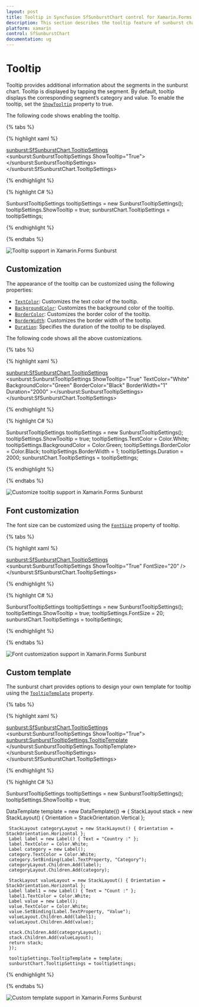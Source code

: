 ```yaml
---
layout: post
title: Tooltip in Syncfusion SfSunburstChart control for Xamarin.Forms
description: This section describes the tooltip feature of sunburst chart.
platform: xamarin
control: SfSunburstChart
documentation: ug
---
```


# Tooltip

Tooltip provides additional information about the segments in the sunburst chart. Tooltip is displayed by tapping the segment. By default, tooltip displays the corresponding segment’s category and value. To enable the tooltip, set the [`ShowTooltip`](https://help.syncfusion.com/cr/xamarin/Syncfusion.SfSunburstChart.XForms.SunburstTooltipSettings.html#Syncfusion_SfSunburstChart_XForms_SunburstTooltipSettings_ShowTooltip) property to true.

The following code shows enabling the tooltip.

{% tabs %} 

{% highlight xaml %}

  <sunburst:SfSunburstChart.TooltipSettings>
         <sunburst:SunburstTooltipSettings ShowTooltip="True"></sunburst:SunburstTooltipSettings>
  </sunburst:SfSunburstChart.TooltipSettings>

{% endhighlight %}

{% highlight C# %}

  SunburstTooltipSettings tooltipSettings = new SunburstTooltipSettings();
  tooltipSettings.ShowTooltip = true;
  sunburstChart.TooltipSettings = tooltipSettings;

{% endhighlight %}

{% endtabs %} 

![Tooltip support in Xamarin.Forms Sunburst](Tooltip_images/Tooltip.png)

## Customization

The appearance of the tooltip can be customized using the following properties:

* [`TextColor`](https://help.syncfusion.com/cr/xamarin/Syncfusion.SfSunburstChart.XForms.SunburstTooltipSettings.html#Syncfusion_SfSunburstChart_XForms_SunburstTooltipSettings_TextColor): Customizes the text color of the tooltip.
* [`BackgroundColor`](https://help.syncfusion.com/cr/xamarin/Syncfusion.SfSunburstChart.XForms.SunburstTooltipSettings.html#Syncfusion_SfSunburstChart_XForms_SunburstTooltipSettings_BackgroundColor): Customizes the background color of the tooltip.
* [`BorderColor`](https://help.syncfusion.com/cr/xamarin/Syncfusion.SfSunburstChart.XForms.SunburstTooltipSettings.html#Syncfusion_SfSunburstChart_XForms_SunburstTooltipSettings_BorderColor): Customizes the border color of the tooltip.
* [`BorderWidth`](https://help.syncfusion.com/cr/xamarin/Syncfusion.SfSunburstChart.XForms.SunburstTooltipSettings.html#Syncfusion_SfSunburstChart_XForms_SunburstTooltipSettings_BorderWidth): Customizes the border width of the tooltip.
* [`Duration`](https://help.syncfusion.com/cr/xamarin/Syncfusion.SfSunburstChart.XForms.SunburstTooltipSettings.html#Syncfusion_SfSunburstChart_XForms_SunburstTooltipSettings_Duration): Specifies the duration of the tooltip to be displayed.

The following code shows all the above customizations.

{% tabs %} 

{% highlight xaml %}

  <sunburst:SfSunburstChart.TooltipSettings>
        <sunburst:SunburstTooltipSettings ShowTooltip="True" TextColor="White"
         BackgroundColor="Green"  BorderColor="Black" BorderWidth="1" 
         Duration="2000" ></sunburst:SunburstTooltipSettings>
  </sunburst:SfSunburstChart.TooltipSettings>

{% endhighlight %}

{% highlight C# %}

  SunburstTooltipSettings tooltipSettings = new SunburstTooltipSettings();
  tooltipSettings.ShowTooltip = true;
  tooltipSettings.TextColor = Color.White;
  tooltipSettings.BackgroundColor = Color.Green;
  tooltipSettings.BorderColor = Color.Black;
  tooltipSettings.BorderWidth = 1;
  tooltipSettings.Duration = 2000;
  sunburstChart.TooltipSettings = tooltipSettings;

{% endhighlight %}

{% endtabs %} 

![Customize tooltip support in Xamarin.Forms Sunburst](Tooltip_images/Customization.png)

## Font customization

The font size can be customized using the [`FontSize`](https://help.syncfusion.com/cr/xamarin/Syncfusion.SfSunburstChart.XForms.SunburstTooltipSettings.html#Syncfusion_SfSunburstChart_XForms_SunburstTooltipSettings_FontSize) property of tooltip.

{% tabs %} 

{% highlight xaml %}

<sunburst:SfSunburstChart.TooltipSettings>
            <sunburst:SunburstTooltipSettings ShowTooltip="True" FontSize="20" />
</sunburst:SfSunburstChart.TooltipSettings>

{% endhighlight %}

{% highlight C# %}

SunburstTooltipSettings tooltipSettings = new SunburstTooltipSettings();
tooltipSettings.ShowTooltip = true;
tooltipSettings.FontSize = 20;
sunburstChart.TooltipSettings = tooltipSettings;

{% endhighlight %}

{% endtabs %} 

![Font customization support in Xamarin.Forms Sunburst](Tooltip_images/font.png)

## Custom template

The sunburst chart provides options to design your own template for tooltip using the [`TooltipTemplate`](https://help.syncfusion.com/cr/xamarin/Syncfusion.SfSunburstChart.XForms.SunburstTooltipSettings.html#Syncfusion_SfSunburstChart_XForms_SunburstTooltipSettings_TooltipTemplate) property.

{% tabs %} 

{% highlight xaml %}

  <sunburst:SfSunburstChart.TooltipSettings>
    <sunburst:SunburstTooltipSettings ShowTooltip="True">
         <sunburst:SunburstTooltipSettings.TooltipTemplate>
              <DataTemplate>
                    <StackLayout Orientation="Vertical">
                        <StackLayout Orientation="Horizontal">
                            <Label Text="Country : " TextColor="White"/>
                            <Label Text="{Binding Category}" TextColor="White"/>
                        </StackLayout>
                         <StackLayout Orientation="Horizontal">
                            <Label Text="Count   :"  TextColor="White"/>
                            <Label Text="{Binding Value}" TextColor="White"/>
                         </StackLayout>                               
                    </StackLayout>
              </DataTemplate>
         </sunburst:SunburstTooltipSettings.TooltipTemplate>
    </sunburst:SunburstTooltipSettings>
  </sunburst:SfSunburstChart.TooltipSettings>

{% endhighlight %}

{% highlight C# %}

  SunburstTooltipSettings tooltipSettings = new SunburstTooltipSettings();
  tooltipSettings.ShowTooltip = true;

  DataTemplate template = new DataTemplate(() =>
  {
     StackLayout stack = new StackLayout() { Orientation = StackOrientation.Vertical };

     StackLayout categoryLayout = new StackLayout() { Orientation = StackOrientation.Horizontal };
     Label label = new Label() { Text = "Country :" };
     label.TextColor = Color.White;
     Label category = new Label();
     category.TextColor = Color.White;
     category.SetBinding(Label.TextProperty, "Category");
     categoryLayout.Children.Add(label);
     categoryLayout.Children.Add(category);

     StackLayout valueLayout = new StackLayout() { Orientation = StackOrientation.Horizontal };
     Label label1 = new Label() { Text = "Count :" };
     label1.TextColor = Color.White;
     Label value = new Label();
     value.TextColor = Color.White;
     value.SetBinding(Label.TextProperty, "Value");
     valueLayout.Children.Add(label1);
     valueLayout.Children.Add(value);

     stack.Children.Add(categoryLayout);
     stack.Children.Add(valueLayout);
     return stack;
     });

     tooltipSettings.TooltipTemplate = template;
     sunburstChart.TooltipSettings = tooltipSettings;

{% endhighlight %}

{% endtabs %} 

![Custom template support in Xamarin.Forms Sunburst](Tooltip_images/Template.png)

